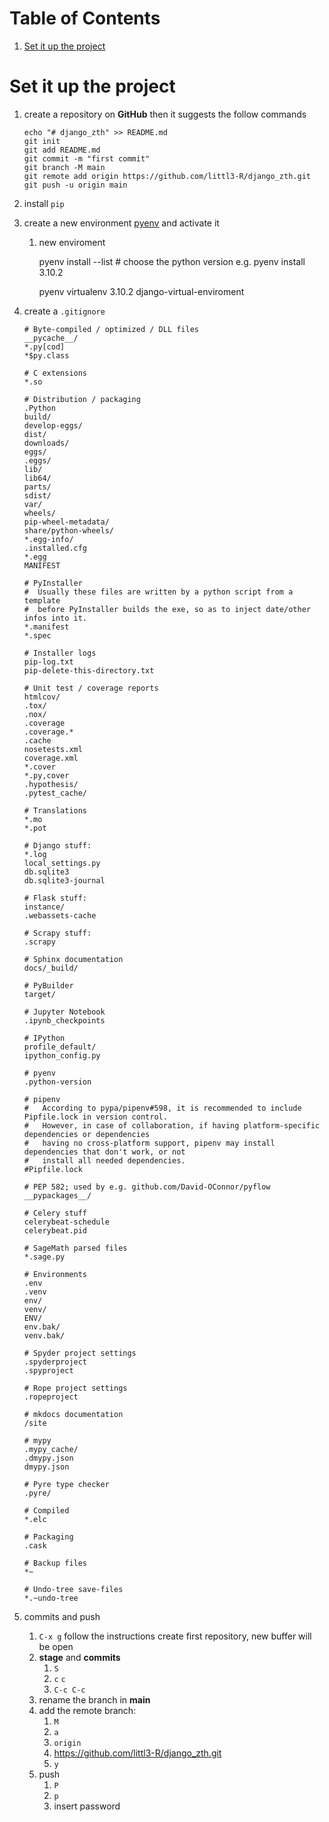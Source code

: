 
# Table of Contents

1.  [Set it up the project](#orga952b0e)



<a id="orga952b0e"></a>

# Set it up the project

1.  create a repository on **GitHub** then it suggests the follow commands
    
        echo "# django_zth" >> README.md
        git init
        git add README.md
        git commit -m "first commit"
        git branch -M main
        git remote add origin https://github.com/littl3-R/django_zth.git
        git push -u origin main
2.  install `pip`
3.  create a new environment [pyenv](https://realpython.com/intro-to-pyenv/) and activate it
    
    1.  new enviroment
    
        pyenv install --list # choose the python version e.g. pyenv install 3.10.2 
    
        pyenv virtualenv 3.10.2 django-virtual-enviroment
4.  create a `.gitignore`
    
        # Byte-compiled / optimized / DLL files
        __pycache__/
        *.py[cod]
        *$py.class
        
        # C extensions
        *.so
        
        # Distribution / packaging
        .Python
        build/
        develop-eggs/
        dist/
        downloads/
        eggs/
        .eggs/
        lib/
        lib64/
        parts/
        sdist/
        var/
        wheels/
        pip-wheel-metadata/
        share/python-wheels/
        *.egg-info/
        .installed.cfg
        *.egg
        MANIFEST
        
        # PyInstaller
        #  Usually these files are written by a python script from a template
        #  before PyInstaller builds the exe, so as to inject date/other infos into it.
        *.manifest
        *.spec
        
        # Installer logs
        pip-log.txt
        pip-delete-this-directory.txt
        
        # Unit test / coverage reports
        htmlcov/
        .tox/
        .nox/
        .coverage
        .coverage.*
        .cache
        nosetests.xml
        coverage.xml
        *.cover
        *.py,cover
        .hypothesis/
        .pytest_cache/
        
        # Translations
        *.mo
        *.pot
        
        # Django stuff:
        *.log
        local_settings.py
        db.sqlite3
        db.sqlite3-journal
        
        # Flask stuff:
        instance/
        .webassets-cache
        
        # Scrapy stuff:
        .scrapy
        
        # Sphinx documentation
        docs/_build/
        
        # PyBuilder
        target/
        
        # Jupyter Notebook
        .ipynb_checkpoints
        
        # IPython
        profile_default/
        ipython_config.py
        
        # pyenv
        .python-version
        
        # pipenv
        #   According to pypa/pipenv#598, it is recommended to include Pipfile.lock in version control.
        #   However, in case of collaboration, if having platform-specific dependencies or dependencies
        #   having no cross-platform support, pipenv may install dependencies that don't work, or not
        #   install all needed dependencies.
        #Pipfile.lock
        
        # PEP 582; used by e.g. github.com/David-OConnor/pyflow
        __pypackages__/
        
        # Celery stuff
        celerybeat-schedule
        celerybeat.pid
        
        # SageMath parsed files
        *.sage.py
        
        # Environments
        .env
        .venv
        env/
        venv/
        ENV/
        env.bak/
        venv.bak/
        
        # Spyder project settings
        .spyderproject
        .spyproject
        
        # Rope project settings
        .ropeproject
        
        # mkdocs documentation
        /site
        
        # mypy
        .mypy_cache/
        .dmypy.json
        dmypy.json
        
        # Pyre type checker
        .pyre/
        
        # Compiled
        *.elc
        
        # Packaging
        .cask
        
        # Backup files
        *~
        
        # Undo-tree save-files
        *.~undo-tree
5.  commits and push
    1.  `C-x g` follow the instructions create first repository, new
        buffer will be open
    2.  **stage** and **commits**
        1.  `S`
        2.  `c` `c`
        3.  `C-c C-c`
    3.  rename the branch in **main**
    4.  add the remote branch:
        1.  `M`
        2.  `a`
        3.  `origin`
        4.  <https://github.com/littl3-R/django_zth.git>
        5.  `y`
    5.  push
        1.  `P`
        2.  `p`
        3.  insert password

